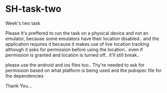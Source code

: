 # SH-task-two
Week's two task

Please It's preffered to run the task on a physical device and not an emulator, because some emulators have their location disabled.. and the application requires it because it makes use of live location tracking
although it asks for permission before using the location.. even if permission is granted and location is turned off.. it'll still break..

please use the android and ios files too.. Thy're needed to ask for permission based on what platform is being used
and the pubspec file for the dependencies

Thank You...
